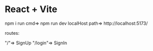 # React + Vite

npm i
run cmd=> npm run dev
localHost path=> http://localhost:5173/

routes:

"/"=> SignUp
"/login"=> SignIn